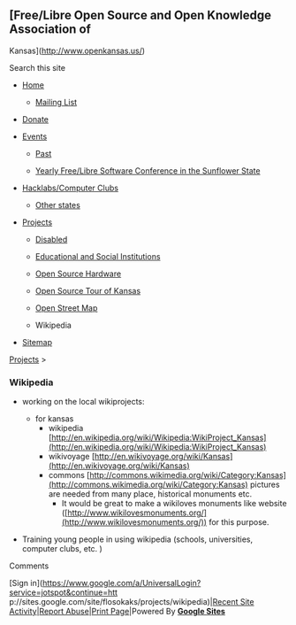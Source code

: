 ## [Free/Libre Open Source and Open Knowledge Association of
Kansas](http://www.openkansas.us/)

Search this site

  * [Home](/home)

    * [Mailing List](/home/mailing-list)

  * [Donate](/donate)

  * [Events](/events-1)

    * [Past](/events-1/past)

    * [Yearly Free/Libre Software Conference in the Sunflower State](/events-1/yearlyfreelibresoftwareconferenceinthesunflowerstate)

  * [Hacklabs/Computer Clubs](/hacklabscomputer-clubs)

    * [Other states](/hacklabscomputer-clubs/other-states)

  * [Projects](/projects)

    * [Disabled](/projects/disabled)

    * [Educational and Social Institutions](/projects/educational-and-social-institutions)

    * [Open Source Hardware](/projects/open-source-hardware)

    * [Open Source Tour of Kansas](/projects/open-source-tour-of-kansas)

    * [Open Street Map](/projects/open-street-map)

    * Wikipedia

  * [Sitemap](/system/app/pages/sitemap/hierarchy)

[Projects](/projects)‎ > ‎

###  Wikipedia

  

  * working on the local wikiprojects:  

    * for kansas [](http://en.wikipedia.org/wiki/Wikipedia:WikiProject_Kansas)
      * wikipedia [http://en.wikipedia.org/wiki/Wikipedia:WikiProject_Kansas](http://en.wikipedia.org/wiki/Wikipedia:WikiProject_Kansas)
      * wikivoyage [http://en.wikivoyage.org/wiki/Kansas](http://en.wikivoyage.org/wiki/Kansas)
      * commons [http://commons.wikimedia.org/wiki/Category:Kansas](http://commons.wikimedia.org/wiki/Category:Kansas) pictures are needed from many place, historical monuments etc.
        * It would be great to make a wikiloves monuments like website ([http://www.wikilovesmonuments.org/](http://www.wikilovesmonuments.org/)) for this purpose.  

  * Training young people in using wikipedia (schools, universities, computer clubs, etc. )  

Comments

[Sign in](https://www.google.com/a/UniversalLogin?service=jotspot&continue=htt
p://sites.google.com/site/flosokaks/projects/wikipedia)|[Recent Site
Activity](/system/app/pages/recentChanges)|[Report
Abuse](/system/app/pages/reportAbuse)|[Print Page](javascript:;)|Powered By
**[Google Sites](http://sites.google.com)**

